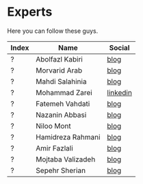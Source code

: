 # Experts

Here you can follow these guys.

| Index | Name | Social |
| ------ | ------ | ------ |
| ? | Abolfazl Kabiri | [blog](https://www.linkedin.com/in/abolfazl-kabiri-64a018108/) |
| ? | Morvarid Arab | [blog](https://github.com/rozhaaan) |
| ? | Mahdi Salahinia | [blog](https://www.linkedin.com/in/mahdi-salahinia/) |
| ? | Mohammad Zarei | [linkedin](https://www.linkedin.com/in/mohammadzarei1999/) |
| ? | Fatemeh Vahdati | [blog](https://www.linkedin.com/in/fatemeh-vahdati-259235b5/) |
| ? | Nazanin Abbasi | [blog](https://www.linkedin.com/in/n-abbasi/) |
| ? | Niloo Mont | [blog](https://www.linkedin.com/in/niloufar-mont/) |
| ? | Hamidreza Rahmani| [blog](https://www.linkedin.com/in/hamidreza-rahmani-67730a198/) |
| ? | Amir Fazlali| [blog](https://www.linkedin.com/in/amir-fazlali//) |
| ? | Mojtaba Valizadeh| [blog](https://www.linkedin.com/in/mojtaba-valizade/) |
| ? | Sepehr Sherian | [blog](https://www.linkedin.com/in/sepehr-shairian-3b1024109) |